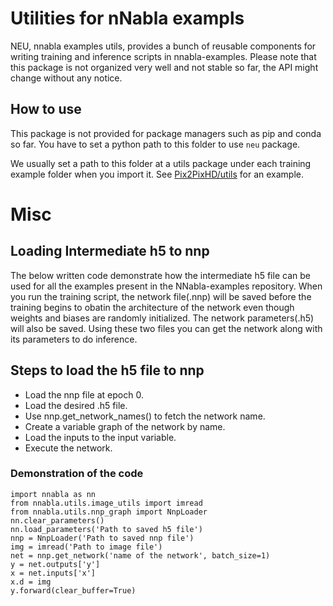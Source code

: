 # Utilities for nNabla exampls

NEU, nnabla examples utils, provides a bunch of reusable components for writing training and inference scripts in nnabla-examples. Please note that this package is not organized very well and not stable so far, the API might change without any notice.

## How to use

This package is not provided for package managers such as pip and conda so far. You have to set a python path to this folder to use `neu` package.

We usually set a path to this folder at a utils package under each training example folder when you import it. See [Pix2PixHD/utils](../GANs/pix2pixHD/utils/__init__.py) for an example.


# Misc
## Loading Intermediate h5 to nnp 
The below written code demonstrate how the intermediate h5 file can be used for all the examples present in the NNabla-examples repository. When you run the training script, the network file(.nnp) will be saved before the training begins to obatin the architecture of the network even though weights and biases are randomly initialized. The network parameters(.h5) will also be saved. Using these two files you can get the network along with its parameters to do inference.

## Steps to load the h5 file to nnp
* Load the nnp file at epoch 0.
* Load the desired .h5 file.
* Use nnp.get_network_names() to fetch the network name. 
* Create a variable graph of the network by name.
* Load the inputs to the input variable.
* Execute the network.


### Demonstration of the code 
```
import nnabla as nn
from nnabla.utils.image_utils import imread
from nnabla.utils.nnp_graph import NnpLoader
nn.clear_parameters()
nn.load_parameters('Path to saved h5 file')
nnp = NnpLoader('Path to saved nnp file')
img = imread('Path to image file')
net = nnp.get_network('name of the network', batch_size=1)
y = net.outputs['y']
x = net.inputs['x']
x.d = img
y.forward(clear_buffer=True)
```
